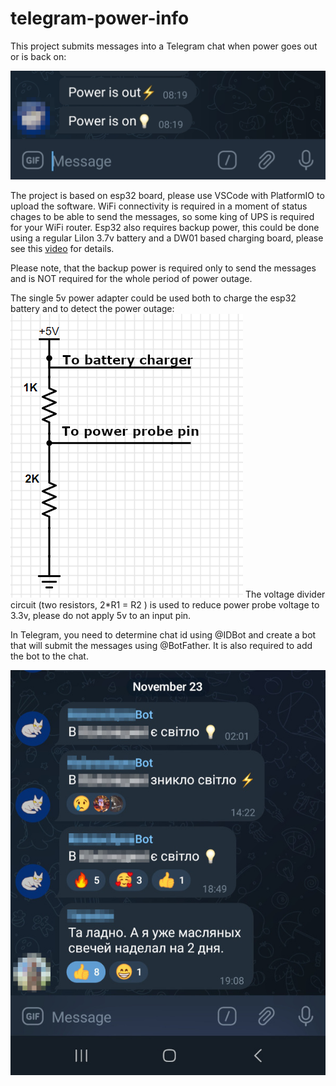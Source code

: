# telegram-power-info
This project submits messages into a Telegram chat when power goes out or is back on:

![chat](tg.jpg)

The project is based on esp32 board, please use VSCode with PlatformIO to upload the software.
WiFi connectivity is required in a moment of status chages to be able to send the messages,
so some king of UPS is required for your WiFi router. Esp32 also requires backup power, 
this could be done using a regular LiIon 3.7v battery and a DW01 based charging board, please see this
[video](https://www.youtube.com/watch?v=Lk__xTxLlY0) for details.

Please note, that the backup power is required only to send the messages and is NOT required for the
whole period of power outage.

The single 5v power adapter could be used both to charge the esp32 battery and to detect the power outage:
![schematic](schematic.png)
The voltage divider circuit (two resistors, 2*R1 = R2 ) is used to reduce power probe voltage to 3.3v, please do not apply 5v to an input pin.

In Telegram, you need to determine chat id using @IDBot and create a bot that will submit the messages using @BotFather.
It is also required to add the bot to the chat.

![chat](reallife.jpg)
